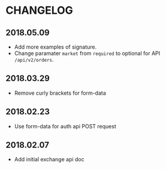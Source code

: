 # CHANGELOG

## 2018.05.09

* Add more examples of signature.
* Change paramater `market` from `required` to optional for API `/api/v2/orders`.

## 2018.03.29

* Remove curly brackets for form-data

## 2018.02.23

* Use form-data for auth api POST request

## 2018.02.07

* Add initial exchange api doc
